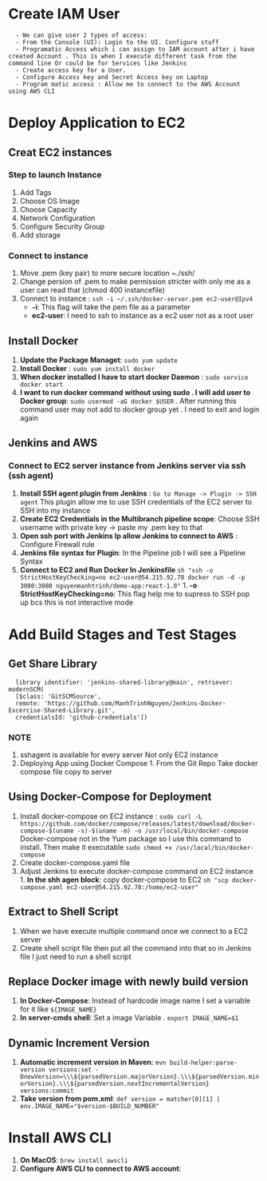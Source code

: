 # Create IAM User
```
  - We can give user 2 types of access:
  - From the Console (UI): Login to the UI. Configure stuff
  - Programatic Access which i can assign to IAM account after i have created Account . This is when I execute different task from the command line Or could be for Services like Jenkins
  - Create access key for a User.
  - Configure Access key and Secret Access key on Laptop
  - Program matic access : Allow me to connect to the AWS Account using AWS CLI
```

# Deploy Application to EC2 
## Creat EC2 instances
### Step to launch Instance
  1. Add Tags
  2. Choose OS Image 
  3. Choose Capacity
  4. Network Configuration
  5. Configure Security Group 
  6. Add storage 
### Connect to instance
  1. Move .pem (key pair) to more secure location ~./ssh/
  2. Change persion of .pem to make permission stricter with only me as a user can read that (chmod 400 instancefile)
  3. Connect to instance : `ssh -i ~/.ssh/docker-server.pem ec2-user@Ipv4`
     - **-i**: This flag will take the pem file as a parameter
     - **ec2-user**: I need to ssh to instance as a ec2 user not as a root user 
    
## Install Docker
  1. **Update the Package Managet**: `sudo yum update`
  2. **Install Docker** : `sudo yum install docker`
  3. **When docker installed I have to start docker Daemon** : `sudo service docker start`
  4. **I want to run docker command without using sudo . I will add user to Docker group**: `sudo usermod -aG docker $USER` . After running this command user may not add to docker group yet . I need to exit and login again 

## Jenkins and AWS
### Connect to EC2 server instance from Jenkins server via ssh (ssh agent)
  1. **Install SSH agent plugin from Jenkins** : `Go to Manage -> Plugin -> SSH agent` This plugin allow me to use SSH credentials of the EC2 server to SSH into my instance 
  2. **Create EC2 Credentials in the Multibranch pipeline scope**: Choose SSH username with private key -> paste my .pem key to that
  3. **Open ssh port with Jenkins Ip allow Jenkins to connect to AWS** : Configure Firewall rule
  4. **Jenkins file syntax for Plugin**: In the Pipeline job I will see a Pipeline Syntax 
  5. **Connect to EC2 and Run Docker In Jenkinsfile** `sh "ssh -o StrictHostKeyChecking=no ec2-user@54.215.92.78 docker run -d -p 3080:3080 nguyenmanhtrinh/demo-app:react-1.0"`
    1. **-o StrictHostKeyChecking=no**: This flag help me to supress to SSH pop up bcs this is not interactive mode 

# Add Build Stages and Test Stages 
## Get Share Library 
  ```
    library identifier: 'jenkins-shared-library@main', retriever: modernSCM(
    [$class: 'GitSCMSource',
    remote: 'https://github.com/ManhTrinhNguyen/Jenkins-Docker-Excercise-Shared-Library.git',
    credentialsId: 'github-credentials'])
  ```
### NOTE 
  1. sshagent is available for every server Not only EC2 instance
  2. Deploying App using Docker Compose 
    1. From the Git Repo Take docker compose file copy to server 

## Using Docker-Compose for Deployment 
  1. Install docker-compose on EC2 instance : `sudo curl -L https://github.com/docker/compose/releases/latest/download/docker-compose-$(uname -s)-$(uname -m) -o /usr/local/bin/docker-compose` Docker-compose not in the Yum package so I use this command to install. Then make it executable `sudo chmod +x /usr/local/bin/docker-compose`
  2. Create docker-compose.yaml file
  3. Adjust Jenkins to execute docker-compose command on EC2 instance 
    1. **In the shh agen block**: copy docker-compose to EC2 `sh "scp docker-compose.yaml ec2-user@54.215.92.78:/home/ec2-user"`

## Extract to Shell Script 
  1. When we have execute multiple command once we connect to a EC2 server
  2. Create shell script file then put all the command into that so in Jenkins file I just need to run a shell script

## Replace Docker image with newly build version 
  1. **In Docker-Compose**: Instead of hardcode image name I set a variable for it like `${IMAGE_NAME}`
  2. **In server-cmds shell**: Set a image Variable . `export IMAGE_NAME=$1`

## Dynamic Increment Version 
  1. **Automatic increment version in Maven**: `mvn build-helper:parse-version versions:set -DnewVersion=\\\${parsedVersion.majorVersion}.\\\${parsedVersion.minorVersion}.\\\${parsedVersion.nextIncrementalVersion} versions:commit`
  2. **Take version from pom.xml**: `def version = matcher[0][1] | env.IMAGE_NAME="$version-$BUILD_NUMBER"`

# Install AWS CLI 
 1. **On MacOS**: `brew install awscli`
 2. **Configure AWS CLI to connect to AWS account**: 

